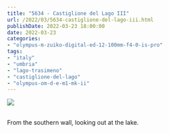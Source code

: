 ```yaml
---
title: "5634 - Castiglione del Lago III"
url: /2022/03/5634-castiglione-del-lago-iii.html
publishDate: 2022-03-23 18:00:00
date: 2022-03-23
categories:
- "olympus-m-zuiko-digital-ed-12-100mm-f4-0-is-pro"
tags:
- "italy"
- "umbria"
- "lago-trasimeno"
- "castiglione-del-lago"
- "olympus-om-d-e-m1-mk-ii"
---
```

<div class="container">
<div class="center"><a target="_blank" href="https://d25zfm9zpd7gm5.cloudfront.net/1200x1200/2019/20190904_112430_lr.jpg"><img class="webfeedsFeaturedVisual" src="https://d25zfm9zpd7gm5.cloudfront.net/0600x0600/2019/20190904_112430_lr.jpg" /></a></div>
</div>
<br />

From the southern wall, looking out at the lake.
